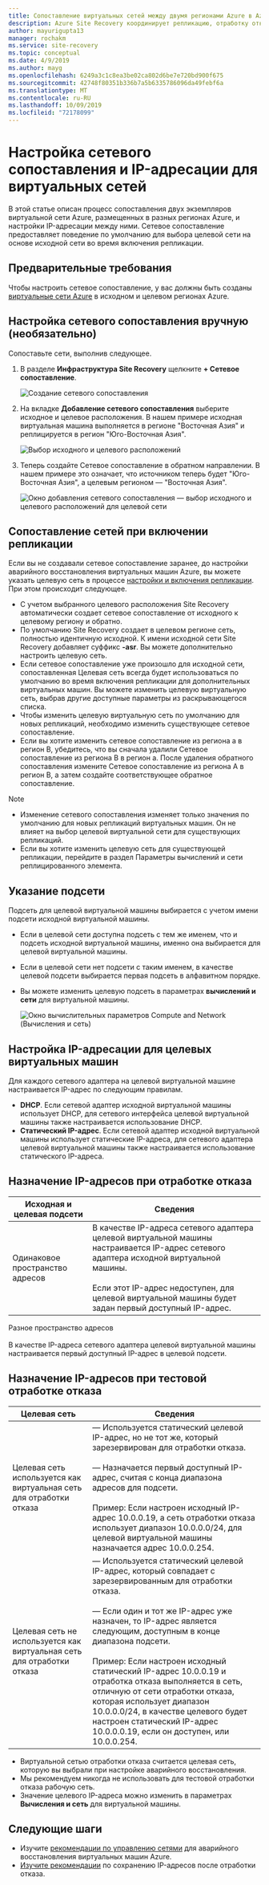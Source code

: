 ```yaml
---
title: Сопоставление виртуальных сетей между двумя регионами Azure в Azure Site Recovery | Документация Майкрософт
description: Azure Site Recovery координирует репликацию, отработку отказа и восстановление виртуальных машин и физических серверов. Узнайте о функции отработки отказа в Azure или в дополнительный центр обработки данных.
author: mayurigupta13
manager: rochakm
ms.service: site-recovery
ms.topic: conceptual
ms.date: 4/9/2019
ms.author: mayg
ms.openlocfilehash: 6249a3c1c8ea3be02ca802d6be7e720bd900f675
ms.sourcegitcommit: 42748f80351b336b7a5b6335786096da49febf6a
ms.translationtype: MT
ms.contentlocale: ru-RU
ms.lasthandoff: 10/09/2019
ms.locfileid: "72178099"
---
```

# <a name="set-up-network-mapping-and-ip-addressing-for-vnets"></a>Настройка сетевого сопоставления и IP-адресации для виртуальных сетей

В этой статье описан процесс сопоставления двух экземпляров виртуальной сети Azure, размещенных в разных регионах Azure, и настройки IP-адресации между ними. Сетевое сопоставление предоставляет поведение по умолчанию для выбора целевой сети на основе исходной сети во время включения репликации.

## <a name="prerequisites"></a>Предварительные требования

Чтобы настроить сетевое сопоставление, у вас должны быть созданы [виртуальные сети Azure](../virtual-network/virtual-networks-overview.md) в исходном и целевом регионах Azure. 

## <a name="set-up-network-mapping-manually-optional"></a>Настройка сетевого сопоставления вручную (необязательно)

Сопоставьте сети, выполнив следующее.

1. В разделе **Инфраструктура Site Recovery** щелкните **+ Сетевое сопоставление**.

    ![ Создание сетевого сопоставления](./media/site-recovery-network-mapping-azure-to-azure/network-mapping1.png)

3. На вкладке **Добавление сетевого сопоставления** выберите исходное и целевое расположения. В нашем примере исходная виртуальная машина выполняется в регионе "Восточная Азия" и реплицируется в регион "Юго-Восточная Азия".

    ![Выбор исходного и целевого расположений](./media/site-recovery-network-mapping-azure-to-azure/network-mapping2.png)
3. Теперь создайте Сетевое сопоставление в обратном направлении. В нашем примере это означает, что источником теперь будет "Юго-Восточная Азия", а целевым регионом — "Восточная Азия".

    ![Окно добавления сетевого сопоставления — выбор исходного и целевого расположений для целевой сети](./media/site-recovery-network-mapping-azure-to-azure/network-mapping3.png)


## <a name="map-networks-when-you-enable-replication"></a>Сопоставление сетей при включении репликации

Если вы не создавали сетевое сопоставление заранее, до настройки аварийного восстановления виртуальных машин Azure, вы можете указать целевую сеть в процессе [настройки и включения репликации](azure-to-azure-how-to-enable-replication.md). При этом происходит следующее.

- С учетом выбранного целевого расположения Site Recovery автоматически создает сетевое сопоставление от исходного к целевому региону и обратно.
- По умолчанию Site Recovery создает в целевом регионе сеть, полностью идентичную исходной. К имени исходной сети Site Recovery добавляет суффикс **-asr**. Вы можете дополнительно настроить целевую сеть.
- Если сетевое сопоставление уже произошло для исходной сети, сопоставленная Целевая сеть всегда будет использоваться по умолчанию во время включения репликации для дополнительных виртуальных машин. Вы можете изменить целевую виртуальную сеть, выбрав другие доступные параметры из раскрывающегося списка. 
- Чтобы изменить целевую виртуальную сеть по умолчанию для новых репликаций, необходимо изменить существующее сетевое сопоставление.
- Если вы хотите изменить сетевое сопоставление из региона а в регион B, убедитесь, что вы сначала удалили Сетевое сопоставление из региона B в регион а. После удаления обратного сопоставления измените Сетевое сопоставление из региона A в регион B, а затем создайте соответствующее обратное сопоставление.

>[!NOTE]
>* Изменение сетевого сопоставления изменяет только значения по умолчанию для новых репликаций виртуальных машин. Он не влияет на выбор целевой виртуальной сети для существующих репликаций. 
>* Если вы хотите изменить целевую сеть для существующей репликации, перейдите в раздел Параметры вычислений и сети реплицированного элемента.

## <a name="specify-a-subnet"></a>Указание подсети

Подсеть для целевой виртуальной машины выбирается с учетом имени подсети исходной виртуальной машины.

- Если в целевой сети доступна подсеть с тем же именем, что и подсеть исходной виртуальной машины, именно она выбирается для целевой виртуальной машины.
- Если в целевой сети нет подсети с таким именем, в качестве целевой подсети выбирается первая подсеть в алфавитном порядке.
- Вы можете изменить целевую подсеть в параметрах **вычислений и сети** для виртуальной машины.

    ![Окно вычислительных параметров Compute and Network (Вычисления и сеть)](./media/site-recovery-network-mapping-azure-to-azure/modify-subnet.png)


## <a name="set-up-ip-addressing-for-target-vms"></a>Настройка IP-адресации для целевых виртуальных машин

Для каждого сетевого адаптера на целевой виртуальной машине настраивается IP-адрес по следующим правилам.

- **DHCP**. Если сетевой адаптер исходной виртуальной машины использует DHCP, для сетевого интерфейса целевой виртуальной машины также настраивается использование DHCP.
- **Статический IP-адрес**. Если сетевой адаптер исходной виртуальной машины использует статические IP-адреса, для сетевого адаптера целевой виртуальной машины также настраивается использование статического IP-адреса.


## <a name="ip-address-assignment-during-failover"></a>Назначение IP-адресов при отработке отказа

**Исходная и целевая подсети** | **Сведения**
--- | ---
Одинаковое пространство адресов | В качестве IP-адреса сетевого адаптера целевой виртуальной машины настраивается IP-адрес сетевого адаптера исходной виртуальной машины.<br/><br/> Если этот IP-адрес недоступен, для целевой виртуальной машины будет задан первый доступный IP-адрес.

Разное пространство адресов<br/><br/> В качестве IP-адреса сетевого адаптера целевой виртуальной машины настраивается первый доступный IP-адрес в целевой подсети.



## <a name="ip-address-assignment-during-test-failover"></a>Назначение IP-адресов при тестовой отработке отказа

**Целевая сеть** | **Сведения**
--- | ---
Целевая сеть используется как виртуальная сеть для отработки отказа | — Используется статический целевой IP-адрес, но не тот же, который зарезервирован для отработки отказа.<br/><br/>  — Назначается первый доступный IP-адрес, считая с конца диапазона адресов для подсети.<br/><br/> Пример: Если настроен исходный IP-адрес 10.0.0.19, а сеть отработки отказа использует диапазон 10.0.0.0/24, для целевой виртуальной машины назначается адрес 10.0.0.254.
Целевая сеть не используется как виртуальная сеть для отработки отказа | — Используется статический целевой IP-адрес, который совпадает с зарезервированным для отработки отказа.<br/><br/>  — Если один и тот же IP-адрес уже назначен, то IP-адрес является следующим, доступным в конце диапазона подсети.<br/><br/> Пример: Если настроен исходный статический IP-адрес 10.0.0.19 и отработка отказа выполняется в сеть, отличную от сети отработки отказа, которая использует диапазон 10.0.0.0/24, в качестве целевого будет настроен статический IP-адрес 10.0.0.0.19, если он доступен, или 10.0.0.254.

- Виртуальной сетью отработки отказа считается целевая сеть, которую вы выбрали при настройке аварийного восстановления.
- Мы рекомендуем никогда не использовать для тестовой отработки отказа рабочую сеть.
- Значение целевого IP-адреса можно изменить в параметрах **Вычисления и сеть** для виртуальной машины.


## <a name="next-steps"></a>Следующие шаги

- Изучите [рекомендации по управлению сетями](site-recovery-azure-to-azure-networking-guidance.md) для аварийного восстановления виртуальных машин Azure.
- [Изучите рекомендации](site-recovery-retain-ip-azure-vm-failover.md) по сохранению IP-адресов после отработки отказа.
